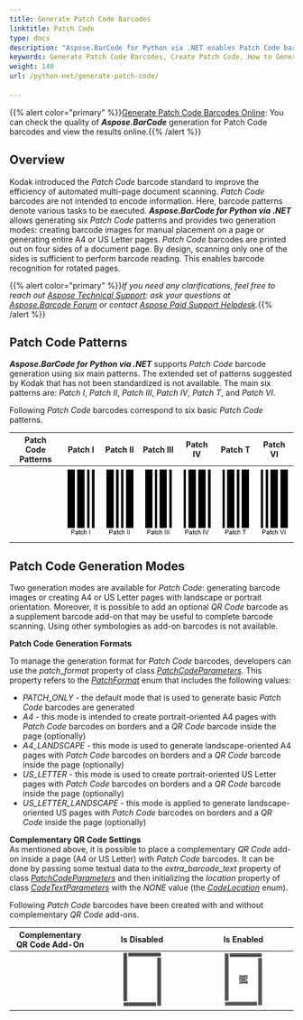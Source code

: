 ```yaml
---
title: Generate Patch Code Barcodes
linktitle: Patch Code
type: docs
description: "Aspose.BarCode for Python via .NET enables Patch Code barcode generation"
keywords: Generate Patch Code Barcodes, Create Patch Code, How to Generate Patch Code Barcodes, Aspose.BarCode for Python
weight: 140
url: /python-net/generate-patch-code/

---
```

{{% alert color="primary" %}}[Generate Patch Code Barcodes Online](https://products.aspose.app/barcode/generate/patchcode): You can check the quality of ***Aspose.BarCode*** generation for Patch Code barcodes and view the results online.{{% /alert %}}

## **Overview**
Kodak introduced the *Patch Code* barcode standard to improve the efficiency of automated multi-page document scanning. *Patch Code* barcodes are not intended to encode information. Here, barcode patterns denote various tasks to be executed. ***Aspose.BarCode for Python via .NET*** allows generating six *Patch Code* patterns and provides two generation modes: creating barcode images for manual placement on a page or generating entire A4 or US Letter pages. *Patch Code* barcodes are printed out on four sides of a document page. By design, scanning only one of the sides is sufficient to perform barcode reading. This enables barcode recognition for rotated pages.
  
{{% alert color="primary" %}}*If you need any clarifications, feel free to reach out [Aspose Technical Support](/barcode/python-net/technical-support/): ask your questions at [Aspose.Barcode Forum](https://forum.aspose.com/c/barcode/13) or contact [Aspose Paid Support Helpdesk](https://helpdesk.aspose.com/).*{{% /alert %}}

## **Patch Code Patterns**
***Aspose.BarCode for Python via .NET*** supports *Patch Code* barcode generation using six main patterns. The extended set of patterns suggested by Kodak that has not been standardized is not available. The main six patterns are: *Patch I*, *Patch II*, *Patch III*, *Patch IV*, *Patch T*, and *Patch VI*.  
  
Following *Patch Code* barcodes correspond to six basic *Patch Code* patterns.
  
|Patch Code Patterns|Patch I|Patch II|Patch III|Patch IV|Patch T|Patch VI|  
| :-: | :-: | :-: | :-: | :-: | :-: | :-: |
| |<img src="patchcodei.png">|<img src="patchcodeii.png">|<img src="patchcodeiii.png">|<img src="patchcodeiv.png">|<img src="patchcodet.png">|<img src="patchcodevi.png">|
  
## **Patch Code Generation Modes**
Two generation modes are available for *Patch Code*: generating barcode images or creating A4 or US Letter pages with landscape or portrait orientation. Moreover, it is possible to add an optional *QR Code* barcode as a supplement barcode add-on that may be useful to complete barcode scanning. Using other symbologies as add-on barcodes is not available.  
  
**Patch Code Generation Formats** 
  
To manage the generation format for *Patch Code* barcodes, developers can use the *patch_format* property of class [*PatchCodeParameters*](/barcode/python-net/api-reference/aspose.barcode.generation/patchcodeparameters/). This property refers to the [*PatchFormat*](/barcode/python-net/api-reference/aspose.barcode.generation/patchformat/) enum that includes the following values: 
- *PATCH_ONLY* - the default mode that is used to generate basic *Patch Code* barcodes are generated 
- *A4* - this mode is intended to create portrait-oriented A4 pages with *Patch Code* barcodes on borders and a *QR Code* barcode inside the page (optionally)
- *A4_LANDSCAPE* - this mode is used to generate landscape-oriented A4 pages with *Patch Code* barcodes on borders and a *QR Code* barcode inside the page (optionally) 
- *US_LETTER* - this mode is used to create portrait-oriented US Letter pages with *Patch Code* barcodes on borders and a *QR Code* barcode inside the page (optionally)
- *US_LETTER_LANDSCAPE* - this mode is applied to generate landscape-oriented US pages with *Patch Code* barcodes on borders and a *QR Code* inside the page (optionally)

**Complementary QR Code Settings**  
As mentioned above, it is possible to place a complementary *QR Code* add-on inside a page (A4 or US Letter) with *Patch Code* barcodes. It can be done by passing some textual data to the *extra_barcode_text* property of class [*PatchCodeParameters*](/barcode/python-net/api-reference/aspose.barcode.generation/patchcodeparameters/) and then initializing the *location* property of class [*CodeTextParameters*](/barcode/python-net/api-reference/aspose.barcode.generation/codetextparameters/) with the *NONE* value (the [*CodeLocation*](/barcode/python-net/api-reference/aspose.barcode.generation/codelocation/) enum).  
  
Following *Patch Code* barcodes have been created with and without complementary *QR Code* add-ons.
  
|Complementary QR Code Add-On|Is Disabled|Is Enabled|
| :-: | :-: | :-: |
| |<img src="patchcodea4withoutqr.png" width="40%" height="40%" alttext="Patch Code Barcode Without QR">|<img src="patchcodea4withqr.png" width="40%" height="40%" alttext="Patch Code Barcode With QR">|
  
